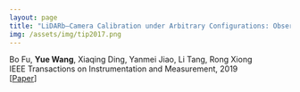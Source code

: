 ```yaml
---
layout: page
title: "LiDARb–Camera Calibration under Arbitrary Configurations: Observability and Methods"
img: /assets/img/tip2017.png
---
```

Bo Fu, **Yue Wang**, Xiaqing Ding, Yanmei Jiao, Li Tang, Rong Xiong
<br/>
IEEE Transactions on Instrumentation and Measurement, 2019
<br/>
[[Paper](https://ieeexplore.ieee.org/abstract/document/8778711)]
